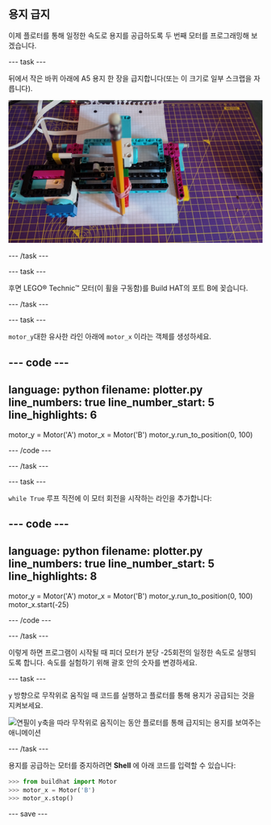 ## 용지 급지

이제 플로터를 통해 일정한 속도로 용지를 공급하도록 두 번째 모터를 프로그래밍해 보겠습니다.

--- task ---

뒤에서 작은 바퀴 아래에 A5 용지 한 장을 급지합니다(또는 이 크기로 일부 스크랩을 자릅니다).

![연필 끝이 앞쪽 가장자리에 놓이도록 플로터 뒤쪽에서 용지가 급지됨](images/paper_in.jpg)

--- /task ---

--- task ---

후면 LEGO® Technic™ 모터(이 휠을 구동함)를 Build HAT의 포트 B에 꽂습니다.

--- /task ---

--- task ---

`motor_y`대한 유사한 라인 아래에 `motor_x` 이라는 객체를 생성하세요.

--- code ---
---
language: python
filename: plotter.py
line_numbers: true
line_number_start: 5
line_highlights: 6
---

motor_y = Motor('A')
motor_x = Motor('B')
motor_y.run_to_position(0, 100)

--- /code ---

--- /task ---

--- task ---

`while True` 루프 직전에 이 모터 회전을 시작하는 라인을 추가합니다:

--- code ---
---
language: python
filename: plotter.py
line_numbers: true
line_number_start: 5
line_highlights: 8
---

motor_y = Motor('A')
motor_x = Motor('B')
motor_y.run_to_position(0, 100)
motor_x.start(-25)

--- /code ---

--- /task ---

이렇게 하면 프로그램이 시작될 때 피더 모터가 분당 -25회전의 일정한 속도로 실행되도록 합니다. 속도를 실험하기 위해 괄호 안의 숫자를 변경하세요.

--- task ---

`y` 방향으로 무작위로 움직일 때 코드를 실행하고 플로터를 통해 용지가 공급되는 것을 지켜보세요.

![연필이 y축을 따라 무작위로 움직이는 동안 플로터를 통해 급지되는 용지를 보여주는 애니메이션](images/feeding_paper.gif)

--- /task ---

용지를 공급하는 모터를 중지하려면 **Shell** 에 아래 코드를 입력할 수 있습니다:

```python
>>> from buildhat import Motor
>>> motor_x = Motor('B')
>>> motor_x.stop()
```

--- save ---


